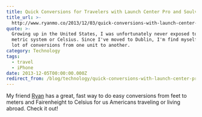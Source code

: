 ```yaml
---
title: Quick Conversions for Travelers with Launch Center Pro and Soulver
title_url: >-
  http://www.ryanmo.co/2013/12/03/quick-conversions-with-launch-center-pro-and-soulver/
quote: >-
  Growing up in the United States, I was unfortunately never exposed to the
  metric system or Celsius. Since I've moved to Dublin, I'm find myself doing a
  lot of conversions from one unit to another.
category: Technology
tags:
  - travel
  - iPhone
date: 2013-12-05T00:00:00.000Z
redirect_from: /blog/technology/quick-conversions-with-launch-center-pro-and-soulver/
---
```

My friend [Ryan](http://www.ryanmo.co) has a great, fast way to do easy conversions from feet to meters and Fairenheight to Celsius for us Americans traveling or living abroad. Check it out!


